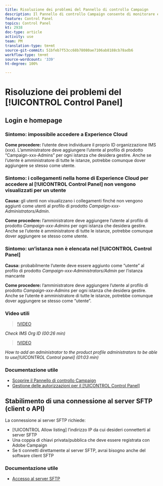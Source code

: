 ```yaml
---
title: Risoluzione dei problemi del Pannello di controllo Campaign
description: Il Pannello di controllo Campaign consente di monitorare e gestire l’archiviazione SFTP per istanza e di inserire indirizzi IP nell’elenco Consentiti.
feature: Control Panel
topics: Control Panel
kt: 2938
doc-type: article
activity: use
team: PM
translation-type: tm+mt
source-git-commit: 51bfeb7f53cc68b78080ae7106ab8188cb78adb6
workflow-type: tm+mt
source-wordcount: '339'
ht-degree: 100%

---
```



# Risoluzione dei problemi del [!UICONTROL Control Panel]

## Login e homepage

### Sintomo: impossibile accedere a Experience Cloud

**Come procedere:**
l’utente deve individuare il proprio ID organizzazione IMS (xxx). L’amministratore deve aggiungere l’utente al profilo di prodotto “Campaign-xxx-Admins” per ogni istanza che desidera gestire. Anche se l’utente è amministratore di tutte le istanze, potrebbe comunque dover aggiungere se stesso come utente.

### Sintomo: i collegamenti nella home di Experience Cloud per accedere al [!UICONTROL Control Panel] non vengono visualizzati per un utente

**Causa:**
gli utenti non visualizzano i collegamenti finché non vengono aggiunti come utenti al profilo di prodotto _Campaign-xxx-Administrators/Admin_.

**Come procedere:**
l’amministratore deve aggiungere l’utente al profilo di prodotto _Campaign-xxx-Admins_ per ogni istanza che desidera gestire. Anche se l’utente è amministratore di tutte le istanze, potrebbe comunque dover aggiungere se stesso come utente.

### Sintomo: un’istanza non è elencata nel [!UICONTROL Control Panel]

**Causa:**
probabilmente l’utente deve essere aggiunto come “utente” al profilo di prodotto _Campaign-xxx-Administrators/Admin_ per l’istanza mancante

**Come procedere:**
l’amministratore deve aggiungere l’utente al profilo di prodotto _Campaign-xxx-Admins_ per ogni istanza che desidera gestire. Anche se l’utente è amministratore di tutte le istanze, potrebbe comunque dover aggiungere se stesso come “utente”.

### Video utili

>[!VIDEO](https://video.tv.adobe.com/v/27183?quality=12)

*Check IMS Org ID (00:26 min)*

>[!VIDEO](https://video.tv.adobe.com/v/27147?quality=12)

*How to add an administrator to the product profile administrators to be able to use[!UICONTROL Control panel] (01:03 min)*

### Documentazione utile

* [Scoprire il Pannello di controllo Campaign](https://helpx.adobe.com/it/campaign/kb/control-panel-overview.html)
* [Gestione delle autorizzazioni per il [!UICONTROL Control Panel]](https://helpx.adobe.com/it/campaign/kb/control-panel-access.html)

## Stabilimento di una connessione al server SFTP (client o API)

La connessione ai server SFTP richiede:

* [!UICONTROL Allow listing] l’indirizzo IP da cui desideri connetterti al server SFTP
* Una coppia di chiavi privata/pubblica che deve essere registrata con Adobe Campaign
* Se ti connetti direttamente al server SFTP, avrai bisogno anche del software client SFTP

### Documentazione utile

* [Accesso al server SFTP](https://helpx.adobe.com/it/campaign/kb/control-panel-sftp.html#LoggingintoyourSFTPserver)

